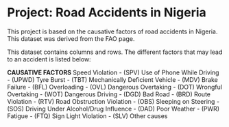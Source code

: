 # Project: Road Accidents in Nigeria 

This project is based on the causative factors of road accidents in Nigeria. This dataset was derived from the FAO page.

This dataset contains columns and rows. The different factors that may lead to an accident is listed below:

**CAUSATIVE FACTORS**
Speed Violation - (SPV)
Use of Phone While Driving - (UPWD)
Tyre Burst - (TBT)
Mechanically Deficient Vehicle - (MDV)
Brake Failure - (BFL)
Overloading - (OVL)
Dangerous Overtaking - (DOT)
Wrongful Overtaking - (WOT)
Dangerous Driving - (DGD)
Bad Road - (BRD)
Route Violation - (RTV)
Road Obstruction Violation - (OBS)
Sleeping on Steering - (SOS)
Driving Under Alcohol/Drug Influence - (DAD)
Poor Weather - (PWR)
Fatigue - (FTQ)
Sign Light Violation - (SLV)
Other causes
